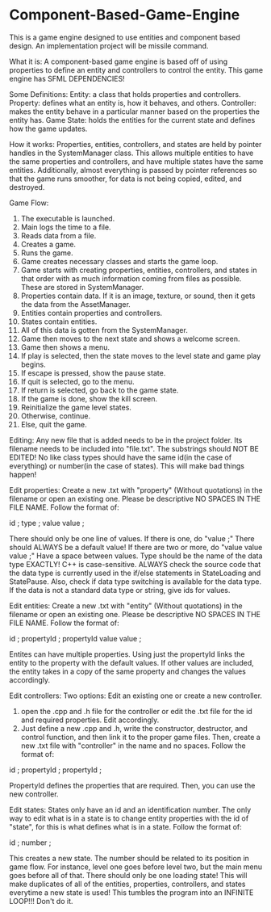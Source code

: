 # Component-Based-Game-Engine
This is a game engine designed to use entities and component based design.
An implementation project will be missile command.

What it is:
A component-based game engine is based off of using properties to define an entity and controllers to control the entity.
This game engine has SFML DEPENDENCIES!

Some Definitions:
Entity: a class that holds properties and controllers. 
Property: defines what an entity is, how it behaves, and others.
Controller: makes the entity behave in a particular manner based on the properties the entity has.
Game State: holds the entities for the current state and defines how the game updates.

How it works:
Properties, entities, controllers, and states are held by pointer handles in the SystemManager class. This allows multiple entities to have the same properties and controllers, and have multiple states have the same entities. Additionally, almost everything is passed by pointer references so that the game runs smoother, for data is not being copied, edited, and destroyed.

Game Flow:
1. The executable is launched.
2. Main logs the time to a file.
3. Reads data from a file.
4. Creates a game.
5. Runs the game.
6. Game creates necessary classes and starts the game loop.
7. Game starts with creating properties, entities, controllers, and states in that order with as much information coming from files as possible. These are stored in SystemManager.
8. Properties contain data. If it is an image, texture, or sound, then it gets the data from the AssetManager.
9. Entities contain properties and controllers.
10. States contain entities.
11. All of this data is gotten from the SystemManager.
12. Game then moves to the next state and shows a welcome screen.
13. Game then shows a menu.
14. If play is selected, then the state moves to the level state and game play begins.
15. If escape is pressed, show the pause state.
16. If quit is selected, go to the menu.
17. If return is selected, go back to the game state.
18. If the game is done, show the kill screen.
19. Reinitialize the game level states.
20. Otherwise, continue.
21. Else, quit the game.

Editing:
Any new file that is added needs to be in the project folder. Its filename needs to be included into "file.txt". The substrings should NOT BE EDITED! No like class types should have the same id(in the case of everything) or number(in the case of states). This will make bad things happen! 

Edit properties: Create a new .txt with "property" (Without quotations) in the filename or open an existing one. Please be descriptive NO SPACES IN THE FILE NAME. Follow the format of:

id ;
type ;
value value ;

There should only be one line of values. If there is one, do "value ;" There should ALWAYS be a default value! If there are two or more, do "value value value ;" Have a space between values. 
Type should be the name of the data type EXACTLY! C++ is case-sensitive. ALWAYS check the source code that the data type is currently used in the if/else statements in StateLoading and StatePause. Also, check if data type switching is available for the data type. If the data is not a standard data type or string, give ids for values.

Edit entities: Create a new .txt with "entity" (Without quotations) in the filename or open an existing one. Please be descriptive NO SPACES IN THE FILE NAME. Follow the format of:

id ;
propertyId ;
propertyId value value ;

Entites can have multiple properties. Using just the propertyId links the entity to the property with the default values. If other values are included, the entity takes in a copy of the same property and changes the values accordingly.

Edit controllers: Two options: Edit an existing one or create a new controller.
1. open the .cpp and .h file for the controller or edit the .txt file for the id and required properties. Edit accordingly.
2. Just define a new .cpp and .h, write the constructor, destructor, and control function, and then link it to the proper game files. Then, create a new .txt file with "controller" in the name and no spaces. Follow the format of:

id ;
propertyId ;
propertyId ;

PropertyId defines the properties that are required. 
Then, you can use the new controller.

Edit states: States only have an id and an identification number. The only way to edit what is in a state is to change entity properties with the id of "state", for this is what defines what is in a state. Follow the format of:

id ;
number ;

This creates a new state. The number should be related to its position in game flow. For instance, level one goes before level two, but the main menu goes before all of that. There should only be one loading state! This will make duplicates of all of the entities, properties, controllers, and states everytime a new state is used! This tumbles the program into an INFINITE LOOP!!! Don't do it. 
